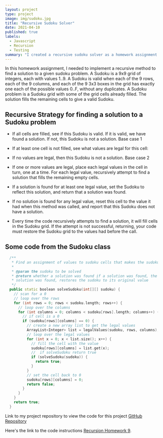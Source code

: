 ```yaml
---
layout: project
type: project
image: img/sudoku.jpg
title: "Recursive Sudoku Solver"
date: 2021-04-10
published: true
labels:
  - Javascript
  - Recursion
  - Testing
summary: "I created a recursive sudoku solver as a homework assignment for ICS 211."
---
```




In this homework assignment, I needed to implement a recursive method to find a solution to a given sudoku problem. A Sudoku is a 9x9 grid of integers, each with values 1..9. A Sudoku is valid when each of the 9 rows, each of the 9 columns, and each of the 9 3x3 boxes in the grid has exactly one each of the possible values 0..F, without any duplicates.
A Sudoku problem is a Sudoku grid with some of the grid cells already filled. The solution fills the remaining cells to give a valid Sudoku.

## Recursive Strategy for finding a solution to a Sudoku problem

- If all cells are filled, see if this Sudoku is valid. If it is valid, we have found a solution. If not, this Sudoku is not a solution. Base case 1

- If at least one cell is not filled, see what values are legal for this cell:

- If no values are legal, then this Sudoku is not a solution. Base case 2

- If one or more values are legal, place each legal values in the cell in turn, one at a time. For each legal value, recursively attempt to find a solution that fills the remaining empty cells.

- If a solution is found for at least one legal value, set the Sudoku to reflect this solution, and return that a solution was found.

- If no solution is found for any legal value, reset this cell to the value it had when this method was called, and report that this Sudoku does not have a solution.

- Every time the code recursively attempts to find a solution, it will fill cells in the Sudoku grid. If the attempt is not successful, returning, your code must restore the Sudoku grid to the values had before the call.


## Some code from the Sudoku class

```cpp
  /**
   * Find an assignment of values to sudoku cells that makes the sudoku valid.
   *
   * @param the sudoku to be solved
   * @return whether a solution was found if a solution was found, the sudoku is filled in with the solution if no
   * solution was found, restores the sudoku to its original value
   */
  public static boolean solveSudoku(int[][] sudoku) {
    // scan for a 0
    // loop over the rows
    for (int rows = 0; rows < sudoku.length; rows++) {
      // loop over the columns
      for (int columns = 0; columns < sudoku[rows].length; columns++) {
        // if cell is a 0
        if (sudoku[rows][columns] == 0) {
          // create a new array list to get the legal values
          ArrayList<Integer> list = legalValues(sudoku, rows, columns);
          // loop over the legal values
          for (int x = 0; x < list.size(); x++) {
            // fill the cell with the value
            sudoku[rows][columns] = list.get(x);
            //  if solveSudoku return true
            if (solveSudoku(sudoku)) {
              return true;
            }
          }
          // set the cell back to 0
          sudoku[rows][columns] = 0;
          return false;
        }
      }
    }
    return true;
  }
```
Link to my project repository to view the code for this project [GitHub Repository](https://github.com/binhn-tran/binhn-tran.github.io/tree/main/projects)

Here's the link to the code instructions [Recursion Homework 9](https://courses.ics.hawaii.edu/ics211s21/morea/110.recursion/experience-H09-decimal.html).
